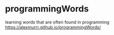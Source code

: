 # programmingWords
learning words that are often found in programming
https://alexmurrr.github.io/programmingWords/
